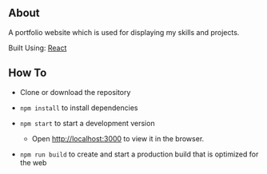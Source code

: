 ## About

A portfolio website which is used for displaying my skills and projects.

Built Using: [React](https://reactjs.org/)

## How To

- Clone or download the repository

- `npm install` to install dependencies

- `npm start` to start a development version

  - Open [http://localhost:3000](http://localhost:3000) to view it in the browser.

- `npm run build` to create and start a production build that is optimized for the web
